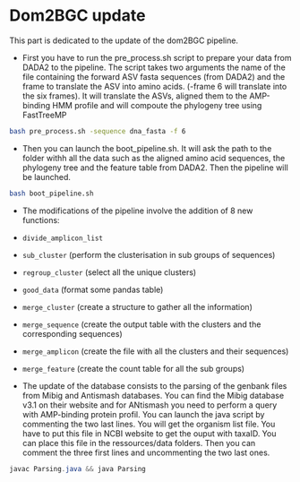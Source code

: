 
# Dom2BGC update

This part is dedicated to the update of the dom2BGC pipeline.



- First you have to run the pre_process.sh script to prepare your data from DADA2 to the pipeline. The script takes two arguments the name of the file containing the forward ASV fasta sequences (from DADA2) and the frame to translate the ASV into amino acids. (-frame 6 will translate into the six frames).
It will translate the ASVs, aligned them to the AMP-binding HMM profile and will compoute the phylogeny tree using FastTreeMP

```bash
bash pre_process.sh -sequence dna_fasta -f 6
```

- Then you can launch the boot_pipeline.sh. It will ask the path to the folder withh all the data such as the aligned amino acid sequences, the phylogeny tree and the feature table from DADA2. Then the pipeline will be launched.


```bash
bash boot_pipeline.sh
```

- The modifications of the pipeline involve the addition of 8 new functions:

- `divide_amplicon_list`
- `sub_cluster` (perform the clusterisation in sub groups of sequences)
- `regroup_cluster` (select all the unique clusters)
- `good_data` (format some pandas table)
- `merge_cluster` (create a structure to gather all the information)
- `merge_sequence` (create the output table with the clusters and the corresponding sequences)
- `merge_amplicon` (create the file with all the clusters and their sequences)
- `merge_feature` (create the count table for all the sub groups)

- The update of the database consists to the parsing of the genbank files from Mibig and Antismash databases. You can find the Mibig database v3.1 on their website and for ANtismash you need to perform a query with AMP-binding protein profil.
You can launch the java script by commenting the two last lines. You will get the organism list file. You have to put this file in NCBI website to get the ouput with taxaID. You can place this file in the ressources/data folders. Then you can comment the three first lines and uncommenting the two last ones.

```java
javac Parsing.java && java Parsing
```